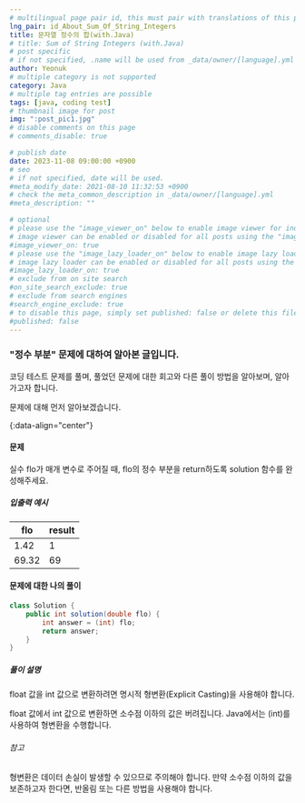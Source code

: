 ```yaml
---
# multilingual page pair id, this must pair with translations of this page. (This name must be unique)
lng_pair: id_About_Sum_Of_String_Integers
title: 문자열 정수의 합(with.Java)
# title: Sum of String Integers (with.Java)
# post specific
# if not specified, .name will be used from _data/owner/[language].yml
author: Yeonuk
# multiple category is not supported
category: Java
# multiple tag entries are possible
tags: [java, coding test]
# thumbnail image for post
img: ":post_pic1.jpg"
# disable comments on this page
# comments_disable: true

# publish date
date: 2023-11-08 09:00:00 +0900
# seo
# if not specified, date will be used.
#meta_modify_date: 2021-08-10 11:32:53 +0900
# check the meta_common_description in _data/owner/[language].yml
#meta_description: ""

# optional
# please use the "image_viewer_on" below to enable image viewer for individual pages or posts (_posts/ or [language]/_posts folders).
# image viewer can be enabled or disabled for all posts using the "image_viewer_posts: true" setting in _data/conf/main.yml.
#image_viewer_on: true
# please use the "image_lazy_loader_on" below to enable image lazy loader for individual pages or posts (_posts/ or [language]/_posts folders).
# image lazy loader can be enabled or disabled for all posts using the "image_lazy_loader_posts: true" setting in _data/conf/main.yml.
#image_lazy_loader_on: true
# exclude from on site search
#on_site_search_exclude: true
# exclude from search engines
#search_engine_exclude: true
# to disable this page, simply set published: false or delete this file
#published: false
---
```


<!-- outline-start -->

### "정수 부분" 문제에 대하여 알아본 글입니다.

코딩 테스트 문제를 풀며, 풀었던 문제에 대한 회고와 다른 풀이 방법을 알아보며, 알아가고자 합니다.

문제에 대해 먼저 알아보겠습니다.

{:data-align="center"}

<!-- outline-end -->

#### 문제

실수 flo가 매개 변수로 주어질 때, flo의 정수 부분을 return하도록 solution 함수를 완성해주세요.

##### 입출력 예시

| flo   | result |
| ----- | ------ |
| 1.42  | 1      |
| 69.32 | 69     |

#### 문제에 대한 나의 풀이

```java
class Solution {
    public int solution(double flo) {
        int answer = (int) flo;
        return answer;
    }
}
```

##### 풀이 설명

float 값을 int 값으로 변환하려면 명시적 형변환(Explicit Casting)을 사용해야 합니다.

float 값에서 int 값으로 변환하면 소수점 이하의 값은 버려집니다. Java에서는 (int)를 사용하여 형변환을 수행합니다.

###### 참고

형변환은 데이터 손실이 발생할 수 있으므로 주의해야 합니다. 만약 소수점 이하의 값을 보존하고자 한다면, 반올림 또는 다른 방법을 사용해야 합니다.
